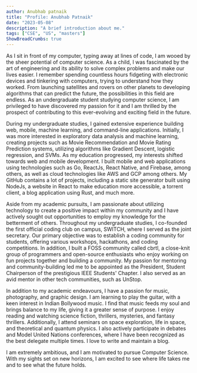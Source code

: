```yaml
---
author: Anubhab patnaik
title: "Profile: Anubhab Patnaik"
date: "2023-05-08"
description: "A brief introduction about me."
tags: ["CSE", "US", "masters"]
ShowBreadCrumbs: true 
---
```

As I sit in front of my computer, typing away at lines of code, I am wooed by the sheer potential of computer science. As a child, I was fascinated by the art of engineering and its ability to solve complex problems and make our lives easier. I remember spending countless hours fidgeting with electronic devices and tinkering with computers, trying to understand how they worked. From launching satellites and rovers on other planets to developing algorithms that can predict the future, the possibilities in this field are endless. As an undergraduate student studying computer science, I am privileged to have discovered my passion for it and I am thrilled by the prospect of contributing to this ever-evolving and exciting field in the future.

During my undergraduate studies, I gained extensive experience building web, mobile, machine learning, and command-line applications. Initially, I was more interested in exploratory data analysis and machine learning, creating projects such as Movie Recommendation and Movie Rating Prediction systems, utilizing algorithms like Gradient Descent, logistic regression, and SVMs. As my education progressed, my interests shifted towards web and mobile development. I built mobile and web applications using technologies such as Go, ReactJs, React Native, and Firebase, among others, as well as cloud technologies like AWS and GCP among others. My GitHub contains a lot of projects, including a static site generator built using NodeJs, a website in React to make education more accessible, a torrent client, a blog application using Rust, and much more.

Aside from my academic pursuits, I am passionate about utilizing technology to create a positive impact within my community and I have actively sought out opportunities to employ my knowledge for the betterment of others. Throughout my undergraduate studies, I co-founded the first official coding club on campus, SWITCH, where I served as the joint secretary. Our primary objective was to establish a coding community for students, offering various workshops, hackathons, and coding competitions. In addition, I built a FOSS community called cbrtl, a close-knit group of programmers and open-source enthusiasts who enjoy working on fun projects together and building a community. My passion for mentoring and community-building led me to be appointed as the President, Student Chairperson of the prestigious IEEE Students' Chapter. I also served as an avid mentor in other tech communities, such as UnStop.

In addition to my academic endeavours, I have a passion for music, photography, and graphic design. I am learning to play the guitar, with a keen interest in Indian Bollywood music. I find that music feeds my soul and brings balance to my life, giving it a greater sense of purpose. I enjoy reading and watching science fiction, thrillers, mysteries, and fantasy thrillers. Additionally, I attend seminars on space exploration, life in space, and theoretical and quantum physics. I also actively participate in debates and Model United Nations conferences, where I have been recognized as the best delegate multiple times. I love to write and maintain a blog.

I am extremely ambitious, and I am motivated to pursue Computer Science. With my sights set on new horizons, I am excited to see where life takes me and to see what the future holds.
